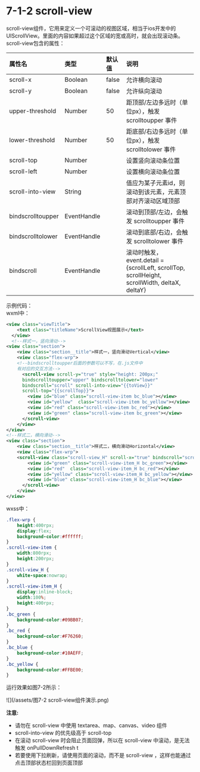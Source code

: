 # 7-1-2 scroll-view

scroll-view组件，它用来定义一个可滚动的视图区域，相当于ios开发中的UIScrollView。里面的内容如果超过这个区域的宽或高时，就会出现滚动条。  
scroll-view包含的属性：

| 属性名 | 类型 | 默认值 | 说明 |
| :--- | :--- | :--- | :--- |
| scroll-x | Boolean | false | 允许横向滚动 |
| scroll-y | Boolean | false | 允许纵向滚动 |
| upper-threshold | Number | 50 | 距顶部/左边多远时（单位px），触发 scrolltoupper 事件 |
| lower-threshold | Number | 50 | 距底部/右边多远时（单位px），触发 scrolltolower 事件 |
| scroll-top | Number |  | 设置竖向滚动条位置 |
| scroll-left | Number |  | 设置横向滚动条位置 |
| scroll-into-view | String |  | 值应为某子元素id，则滚动到该元素，元素顶部对齐滚动区域顶部 |
| bindscrolltoupper | EventHandle |  | 滚动到顶部/左边，会触发 scrolltoupper 事件 |
| bindscrolltolower | EventHandle |  | 滚动到底部/右边，会触发 scrolltolower 事件 |
| bindscroll | EventHandle |  | 滚动时触发，event.detail = {scrollLeft, scrollTop, scrollHeight, scrollWidth, deltaX, deltaY} |

示例代码：  
wxml中：

```xml
<view class="viewTitle">
    <text class="titleName">ScrollView视图展示</text>
  </view>
  <!--样式一，竖向滑动-->
<view class="section">
    <view class="section__title">样式一，竖向滑动Vertical</view>
    <view class="flex-wrp">
    <!--bindscrolltoupper后面的参数可以不写，在.js文件中
    有对应的交互方法-->
      <scroll-view scroll-y="true" style="height: 200px;" 
      bindscrolltoupper="upper" bindscrolltolower="lower" 
      bindscroll="scroll" scroll-into-view="{{toView}}" 
      scroll-top="{{scrollTop}}">
        <view id="blue" class="scroll-view-item bc_blue"></view>
        <view id="yellow"  class="scroll-view-item bc_yellow"></view>
        <view id="red" class="scroll-view-item bc_red"></view>
        <view id="green" class="scroll-view-item bc_green"></view>
      </scroll-view>
    </view>
</view>
<!--样式二，横向滑动-->
<view class="section">
    <view class="section__title">样式二，横向滑动Horizontal</view>
    <view class="flex-wrp">
    <scroll-view class="scroll-view_H" scroll-x="true" bindscroll="scroll" style="width: 100%">
        <view id="green" class="scroll-view-item_H bc_green"></view>
        <view id="red"  class="scroll-view-item_H bc_red"></view>
        <view id="yellow" class="scroll-view-item_H bc_yellow"></view>
        <view id="blue" class="scroll-view-item_H bc_blue"></view>
      </scroll-view>
    </view>
</view>
```

wxss中：

```css
.flex-wrp {
    height:400rpx;
    display:flex;
    background-color:#ffffff;
}
.scroll-view-item {
    width:800rpx;
    height:200rpx;
}
.scroll-view_H {
    white-space:nowrap;
}
.scroll-view-item_H {
    display:inline-block;
    width:100%;
    height:400rpx;
}
.bc_green {
    background-color:#09BB07;
}
.bc_red {
    background-color:#F76260;
}
.bc_blue {
    background-color:#10AEFF;
}
.bc_yellow {
    background-color:#FFBE00;
}
```

运行效果如图7-2所示：

![](/assets/图7-2 scroll-view组件演示.png)

**注意:**

* 请勿在 scroll-view 中使用 textarea、map、canvas、video 组件
* scroll-into-view 的优先级高于 scroll-top
* 在滚动 scroll-view 时会阻止页面回弹，所以在 scroll-view 中滚动，是无法触发 onPullDownRefresh
  t
* 若要使用下拉刷新，请使用页面的滚动，而不是 scroll-view ，这样也能通过点击顶部状态栏回到页面顶部




